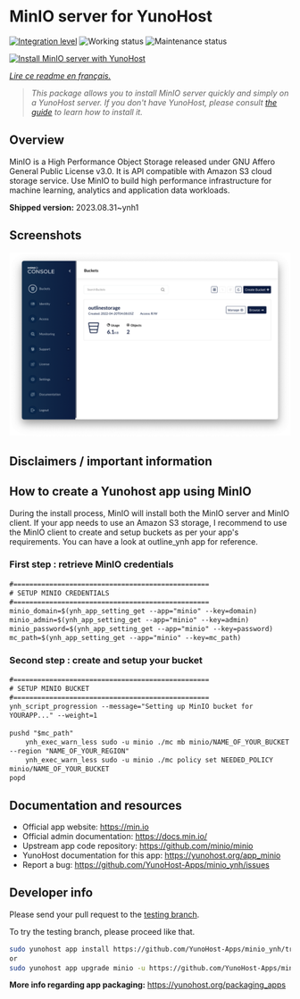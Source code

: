 <!--
N.B.: This README was automatically generated by https://github.com/YunoHost/apps/tree/master/tools/README-generator
It shall NOT be edited by hand.
-->

# MinIO server for YunoHost

[![Integration level](https://dash.yunohost.org/integration/minio.svg)](https://dash.yunohost.org/appci/app/minio) ![Working status](https://ci-apps.yunohost.org/ci/badges/minio.status.svg) ![Maintenance status](https://ci-apps.yunohost.org/ci/badges/minio.maintain.svg)

[![Install MinIO server with YunoHost](https://install-app.yunohost.org/install-with-yunohost.svg)](https://install-app.yunohost.org/?app=minio)

*[Lire ce readme en français.](./README_fr.md)*

> *This package allows you to install MinIO server quickly and simply on a YunoHost server.
If you don't have YunoHost, please consult [the guide](https://yunohost.org/#/install) to learn how to install it.*

## Overview

MinIO is a High Performance Object Storage released under GNU Affero General Public License v3.0. It is API compatible with Amazon S3 cloud storage service. Use MinIO to build high performance infrastructure for machine learning, analytics and application data workloads.


**Shipped version:** 2023.08.31~ynh1

## Screenshots

![Screenshot of MinIO server](./doc/screenshots/minio-browser.png)

## Disclaimers / important information

## How to create a Yunohost app using MinIO
During the install process, MinIO will install both the MinIO server and MinIO client.
If your app needs to use an Amazon S3 storage, I recommend to use the MinIO client to create and setup buckets as per your app's requirements. You can have a look at outline_ynh app for reference.

### First step : retrieve MinIO credentials
```
#=================================================
# SETUP MINIO CREDENTIALS
#=================================================
minio_domain=$(ynh_app_setting_get --app="minio" --key=domain)
minio_admin=$(ynh_app_setting_get --app="minio" --key=admin)
minio_password=$(ynh_app_setting_get --app="minio" --key=password)
mc_path=$(ynh_app_setting_get --app="minio" --key=mc_path)
```

### Second step : create and setup your bucket
```
#=================================================
# SETUP MINIO BUCKET
#=================================================
ynh_script_progression --message="Setting up MinIO bucket for YOURAPP..." --weight=1

pushd "$mc_path"
	ynh_exec_warn_less sudo -u minio ./mc mb minio/NAME_OF_YOUR_BUCKET --region "NAME_OF_YOUR_REGION"
	ynh_exec_warn_less sudo -u minio ./mc policy set NEEDED_POLICY minio/NAME_OF_YOUR_BUCKET
popd
```
## Documentation and resources

* Official app website: <https://min.io>
* Official admin documentation: <https://docs.min.io/>
* Upstream app code repository: <https://github.com/minio/minio>
* YunoHost documentation for this app: <https://yunohost.org/app_minio>
* Report a bug: <https://github.com/YunoHost-Apps/minio_ynh/issues>

## Developer info

Please send your pull request to the [testing branch](https://github.com/YunoHost-Apps/minio_ynh/tree/testing).

To try the testing branch, please proceed like that.

``` bash
sudo yunohost app install https://github.com/YunoHost-Apps/minio_ynh/tree/testing --debug
or
sudo yunohost app upgrade minio -u https://github.com/YunoHost-Apps/minio_ynh/tree/testing --debug
```

**More info regarding app packaging:** <https://yunohost.org/packaging_apps>
